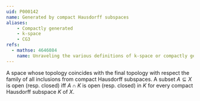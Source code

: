 ```yaml
---
uid: P000142
name: Generated by compact Hausdorff subspaces
aliases:
    - Compactly generated
    - k-space
    - CG3
refs:
  - mathse: 4646084
    name: Unraveling the various definitions of k-space or compactly generated space
---
```


A space whose topology coincides with the final topology with respect the family of all inclusions from compact Hausdorff subspaces.  A subset $A\subseteq X$ is open (resp. closed) iff $A\cap K$ is open (resp. closed) in $K$ for every compact Hausdorff subspace $K$ of $X$.
